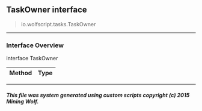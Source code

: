## TaskOwner __interface__

>io.wolfscript.tasks.TaskOwner

---

### Interface Overview

interface TaskOwner

Method | Type   
--- | :--- 



---



##### This file was system generated using custom scripts copyright (c) 2015 Mining Wolf.
	

